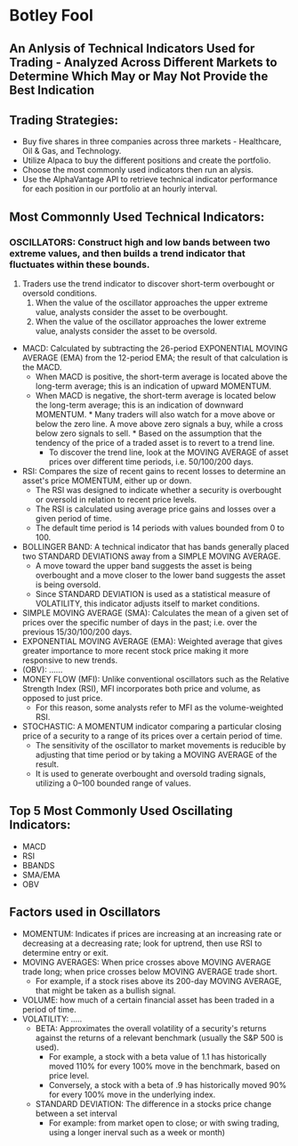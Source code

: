 # **Botley Fool**
## An Anlysis of Technical Indicators Used for Trading - Analyzed Across Different Markets to Determine Which May or May Not Provide the Best Indication

## Trading Strategies:
* Buy five shares in three companies across three markets - Healthcare, Oil & Gas, and Technology.
* Utilize Alpaca to buy the different positions and create the portfolio.
* Choose the most commonly used indicators then run an alysis.
* Use the AlphaVantage API to retrieve technical indicator performance for each position in our portfolio at an hourly interval.

## Most Commonnly Used Technical Indicators:
### OSCILLATORS: Construct high and low bands between two extreme values, and then builds a trend indicator that fluctuates within these bounds.
1. Traders use the trend indicator to discover short-term overbought or oversold conditions.
	1. When the value of the oscillator approaches the upper extreme value, analysts consider the asset to be overbought.
	1. When the value of the oscillator approaches the lower extreme value, analysts consider the asset to be oversold.
	
* MACD: Calculated by subtracting the 26-period EXPONENTIAL MOVING AVERAGE (EMA) from the 12-period EMA; the result of that calculation is the MACD.
	* When MACD is positive, the short-term average is located above the long-term average; this is an indication of upward MOMENTUM.
	* When MACD is negative, the short-term average is located below the long-term average; this is an indication of downward MOMENTUM.
	    	* Many traders will also watch for a move above or below the zero line. A move above zero signals a buy, while a cross below zero signals to sell.
	    	* Based on the assumption that the tendency of the price of a traded asset is to revert to a trend line.
		* To discover the trend line, look at the MOVING AVERAGE of asset prices over different time periods, i.e. 50/100/200 days.
* RSI: Compares the size of recent gains to recent losses to determine an asset's price MOMENTUM, either up or down.
	* The RSI was designed to indicate whether a security is overbought or oversold in relation to recent price levels.
	* The RSI is calculated using average price gains and losses over a given period of time.
	* The default time period is 14 periods with values bounded from 0 to 100.
* BOLLINGER BAND: A technical indicator that has bands generally placed two STANDARD DEVIATIONS away from a SIMPLE MOVING AVERAGE.
	* A move toward the upper band suggests the asset is being overbought and a move closer to the lower band suggests the asset is being oversold. 
	* Since STANDARD DEVIATION is used as a statistical measure of VOLATILITY, this indicator adjusts itself to market conditions.
* SIMPLE MOVING AVERAGE (SMA): Calculates the mean of a given set of prices over the specific number of days in the past; i.e. over the previous 15/30/100/200 days.
* EXPONENTIAL MOVING AVERAGE (EMA): Weighted average that gives greater importance to more recent stock price making it more responsive to new trends.
* (OBV): ......
* MONEY FLOW (MFI): Unlike conventional oscillators such as the Relative Strength Index (RSI), MFI incorporates both price and volume, as opposed to just price.
	* For this reason, some analysts refer to MFI as the volume-weighted RSI.
* STOCHASTIC: A MOMENTUM indicator comparing a particular closing price of a security to a range of its prices over a certain period of time.
	* The sensitivity of the oscillator to market movements is reducible by adjusting that time period or by taking a MOVING AVERAGE of the result.
	* It is used to generate overbought and oversold trading signals, utilizing a 0–100 bounded range of values.

## Top 5 Most Commonly Used Oscillating Indicators:
* MACD
* RSI
* BBANDS
* SMA/EMA
* OBV

## Factors used in Oscillators			
* MOMENTUM: Indicates if prices are increasing at an increasing rate or decreasing at a decreasing rate; look for uptrend, then use RSI to determine entry or exit.
* MOVING AVERAGES: When price crosses above MOVING AVERAGE trade long; when price crosses below MOVING AVERAGE trade short.
	* For example, if a stock rises above its 200-day MOVING AVERAGE, that might be taken as a bullish signal.
* VOLUME: how much of a certain financial asset has been traded in a period of time.
* VOLATILITY: .....
	* BETA: Approximates the overall volatility of a security's returns against the returns of a relevant benchmark (usually the S&P 500 is used).
		* For example, a stock with a beta value of 1.1 has historically moved 110% for every 100% move in the benchmark, based on price level.
		* Conversely, a stock with a beta of .9 has historically moved 90% for every 100% move in the underlying index.
	* STANDARD DEVIATION: The difference in a stocks price change between a set interval
		* For example: from market open to close; or with swing trading, using a longer inerval such as a week or month)
